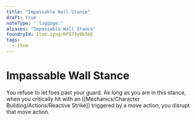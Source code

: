 ```yaml
---
title: "Impassable Wall Stance"
draft: true
noteType: ":luggage:"
aliases: "Impassable Wall Stance"
foundryId: Item.iyngrRPS73y0b56E
tags:
  - Item
---
```


# Impassable Wall Stance

You refuse to let foes past your guard. As long as you are in this stance, when you critically hit with an [[Mechanics/Character Building/Actions/Reactive Strike]] triggered by a move action, you disrupt that move action.
